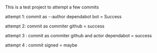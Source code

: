 This is a test project to attempt a few commits 


attempt 1: commit as --author dependabot bot = Success

attempt 2: commit as commiter github = success

attempt 3 : commit as commiter github and actor dependabot = success

attempt 4 : commit signed = maybe
